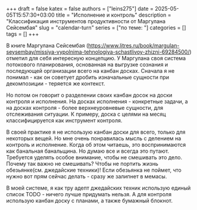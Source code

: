 +++ 
draft = false
katex = false
authors = ["leins275"]
date = 2025-05-05T15:57:30+03:00
title = "Исполнение и контроль"
description = "Классификация инструментов продуктивности от Маргулана Сейсембая"
slug = "calendar-turn"
series = ["по теме: "]
categories = []
tags = []
+++

В книге Маргулана Сейсембая (https://www.litres.ru/book/margulan-seysembay/missiya-vypolnima-tehnologiya-schastlivoy-zhizni-69284500/) отметил для себя интересную концепцию. У Маргулана своя система потокового планирования, основанная на выгрузке сознания и последующей организации всего на канбан досках. Сначала я не понимал - как он советует дробить изначальные сущности при декомпозиции - теряется же контекст.

Но потом он говорит о разделении своих канбан досок на доски контроля и исполнения. На досках исполнения - конкретные задачи, а на досках контроля - более верхнеуровневые сущности, для отслеживания ситуации. К примеру, доска с целями на месяц классифицируется как инструмент контроля.

В своей практике я не использую канбан доски для всего, только для некоторых вещей. Но мне очень понравилась мысль с делением на контроль и исполнение. Когда об этом читаешь, это воспринимаются как банальная банальщина. Но думаю все и всегда это путают. Требуется уделять особое внимание, чтобы не смешивать это дело. Почему так важно не смешивать? Чтобы не портить жизнь обезьянке(см. джедайские техники)! Если обезьянка не поймет, что нужно вот прям сейчас делать - сразу же залипнет в мемасы.

В моей системе, я как тру адепт джедайских техник использую единый список TODO - ничего лучше придумать нельзя. А для контроля использую канбан доску с планами, а также бумажный блокнот.
